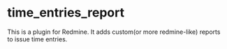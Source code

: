 time_entries_report
===================

This is a plugin for Redmine. It adds custom(or more redmine-like) reports to issue time entries.
